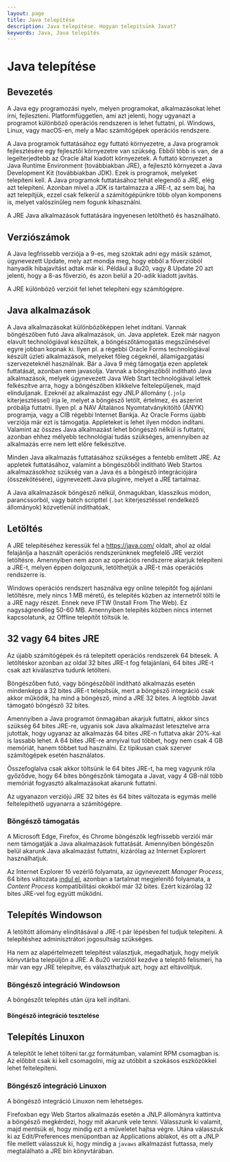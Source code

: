```yaml
---
layout: page
title: Java telepítése
description: Java telepítése. Hogyan telepítsünk Javat?
keywords: Java, Java telepítés
---
```


# Java telepítése

## Bevezetés

A Java egy programozási nyelv, melyen programokat, alkalmazásokat lehet írni,
fejleszteni. Platformfüggetlen, ami azt jelenti, hogy ugyanazt a programot
különböző operációs rendszeren is lehet futtatni, pl. Windows, Linux,
vagy macOS-en, mely a Mac számítógépek operációs rendszere.

A Java programok futtatásához egy futtató környezetre, a Java programok
fejlesztésére egy fejlesztői környezetre van szükség. Ebből több is van,
de a legelterjedtebb az Oracle által kiadott környezetek. A futtató
környezet a Java Runtime Environment (továbbiakban JRE), a fejlesztő
környezet a Java Development Kit (továbbiakban JDK). Ezek is
programok, melyeket telepíteni kell.
A Java programok futtatásához tehát elegendő a JRE, elég azt telepíteni.
Azonban mivel a JDK is tartalmazza a JRE-t, az sem baj, ha azt telepítjük,
ezzel csak felkerül a számítógépünkre több olyan komponens is, melyet
valószínűleg nem fogunk kihasználni.

A JRE Java alkalmazások futtatására ingyenesen letölthető és használható.

## Verziószámok

A Java legfrissebb verziója a 9-es, meg szoktak adni egy másik számot,
úgynevezett Update, mely azt mondja meg, hogy ebből a főverzióból hanyadik
hibajavítást adtak már ki. Például a 8u20, vagy 8 Update 20 azt jelenti,
hogy a 8-as főverzió, és azon belül a 20-adik kiadott javítás.

A JRE különböző verzióit fel lehet telepíteni egy számítógépre.

## Java alkalmazások

A Java alkalmazásokat különbözőképpen lehet indítani. Vannak böngészőben futó Java
alkalmazások, ún. Java appletek. Ezek már nagyon elavult technológiával készültek,
a böngészőtámogatás megszűnésével egyre jobban kopnak ki. Ilyen pl. a régebbi
Oracle Forms technológiával készült üzleti alkalmazások, melyeket főleg
cégeknél, államigazgatási szervezeteknél használnak. Bár a Java 9 még
támogatja ezen appletek futtatását, azonban nem javasolja.
Vannak a böngészőből indítható Java alkalmazások, melyek úgynevezett
Java Web Start technológiával lettek felkészítve arra, hogy a böngészőben
klikkelve feltelepüljenek, majd elinduljanak. Ezeknél az alkalmazást egy JNLP állomány
(`.jnlp` kiterjesztéssel) írja le, melyet a böngésző letölt, értelmez, és aszerint
próbálja futtatni. Ilyen pl. a NAV
Általános Nyomtatványkitöltő (ÁNYK) programja, vagy a CIB régebbi Internet
Bankja. Az Oracle Forms újabb verziója már ezt is támogatja. Appleteket is
lehet ilyen módon indítani.
Valamint az összes Java alkalmazást lehet böngésző nélkül is futtatni, azonban
ehhez mélyebb technológiai tudás szükséges, amennyiben az alkalmazás erre nem
lett előre felkészítve.

Minden Java alkalmazás futtatásához szükséges a fentebb említett JRE. Az appletek
futtatásához, valamint a böngészőből indítható Web Startos alkalmazásokhoz
szükség van a Java és a böngésző integrációjára (összekötésére), úgynevezett Java pluginre,
melyet a JRE tartalmaz.

A Java alkalmazások böngésző nélkül, önmagukban, klasszikus módon, parancssorból, vagy batch scripttel
(`.bat` kiterjesztéssel rendelkező állományok) közvetlenül indíthatóak.

## Letöltés

A JRE telepítéséhez keressük fel a https://java.com/ oldalt, ahol
az oldal felajánlja a használt operációs rendszerünknek megfelelő JRE
verziót letöltésre.
Amennyiben nem azon az operációs rendszerre akarjuk telepíteni a JRE-t,
melyen éppen dolgozunk, letölthetjük a JRE-t más
operációs rendszerre is.

Windows operációs rendszert használva egy online telepítőt fog ajánlani letöltésre,
mely nincs 1 MB méretű, és telepítés közben az internetről tölti le a JRE
nagy részét. Ennek neve IFTW (Install From The Web). Ez nagyságrendileg 50-60 MB.
Amennyiben telepítés közben nincs
internet kapcsolatunk, az Offline telepítőt töltsük le.

## 32 vagy 64 bites JRE

Az újabb számítógépek és rá telepített operációs rendszerek 64 bitesek. A letöltéskor
azonban az oldal 32 bites JRE-t fog felajánlani, 64 bites JRE-t csak azt kiválasztva
tudunk letölteni.

Böngészőben futó, vagy böngészőből indítható alkalmazás esetén mindenképp a 32 bites
JRE-t telepítsük, mert a böngésző integráció csak akkor működik, ha mind a böngésző,
mind a JRE 32 bites. A legtöbb Javat támogató böngésző 32 bites.

Amennyiben a Java programot önmagában akarjuk futtatni, akkor sincs szükség 64 bites
JRE-re, ugyanis sok Java alkalmazást letesztelve arra jutottak, hogy ugyanaz az
alkalmazás 64 bites JRE-n futtatva akár 20%-kal is lassabb lehet. A 64 bites JRE-re
annyival tud többet, hogy nem csak 4 GB memóriát, hanem többet tud használni. Ez
tipikusan csak szerver számítógépek esetén használatos.

Összefoglalva csak akkor töltsünk le 64 bites JRE-t, ha meg vagyunk róla győződve,
hogy 64 bites böngészőnk támogata a Javat, vagy 4 GB-nál több memóriát fogyasztó
alkalmazásokat akarunk futtatni.

Az ugyanazon verziójú JRE 32 bites és 64 bites változata is egymás mellé feltelepíthető
ugyanarra a számítógépre.

### Böngésző támogatás

A Microsoft Edge, Firefox, és Chrome böngészők legfrissebb verziói már nem támogatják
a Java alkalmazások futtatását. Amennyiben böngészőn belül akarunk Java
alkalmazást futtatni, kizárólag az Internet Explorert használhatjuk.

Az Internet Explorer fő vezérlő folyamata, az úgynevezett *Manager Process*,
64 bites változata [indul el](https://blogs.msdn.microsoft.com/ieinternals/2012/03/23/understanding-enhanced-protected-mode/),
azonban a tartalmat megjelenítő folyamata, a *Content Process*
kompatibilitási okokból már 32 bites. Ezért kizárólag 32 bites JRE-vel fog együtt működni.

## Telepítés Windowson

A letöltött állomány elindításával a JRE-t pár lépésben fel tudjuk telepíteni.
A telepítéshez adminisztrátori jogosultság szükséges.

Ha nem az alapértelmezett telepítést választjuk, megadhatjuk, hogy melyik könyvtárba
települjön a JRE. A 8u20 verziótól kezdve a telepítő felismeri, ha már van egy JRE
telepítve, és választhatjuk azt, hogy azt eltávolítjuk.

### Böngésző integráció Windowson

A böngészőt telepítés után újra kell indítani.

#### Böngésző integráció tesztelése

## Telepítés Linuxon

A telepítőt le lehet tölteni tar.gz formátumban, valamint RPM csomagban is.
Az előbbit csak ki kell csomagolni, míg az utóbbit a szokásos eszközökkel lehet
feltelepíteni.

### Böngésző integráció Linuxon

A böngésző integráció Linuxon nem lehetséges.

Firefoxban egy Web Startos alkalmazás esetén a JNLP állományra kattintva a böngésző
megkérdezi, hogy mit akarunk vele tenni. Válasszunk ki valamit, majd
mentsük el, hogy mindig ezt a műveletet hajtsa végre. Utána válasszuk ki
az Edit/Preferences menüpontban az Applications ablakot, és ott a JNLP
file mellett válasszuk ki, hogy mindig a `javaws` alkalmazást futtassa, mely
megtalálható a JRE bin könyvtárában.
